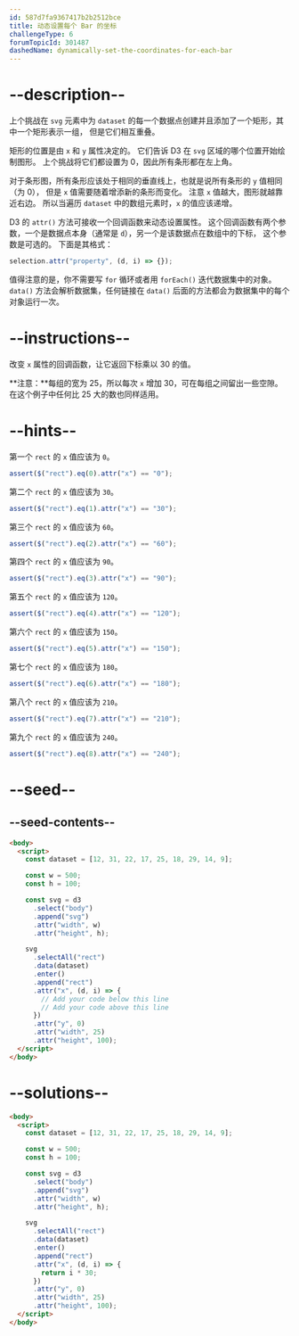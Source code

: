 ```yaml
---
id: 587d7fa9367417b2b2512bce
title: 动态设置每个 Bar 的坐标
challengeType: 6
forumTopicId: 301487
dashedName: dynamically-set-the-coordinates-for-each-bar
---
```


# --description--

上个挑战在 `svg` 元素中为 `dataset` 的每一个数据点创建并且添加了一个矩形，其中一个矩形表示一组， 但是它们相互重叠。

矩形的位置是由 `x` 和 `y` 属性决定的。 它们告诉 D3 在 `svg` 区域的哪个位置开始绘制图形。 上个挑战将它们都设置为 0，因此所有条形都在左上角。

对于条形图，所有条形应该处于相同的垂直线上，也就是说所有条形的 `y` 值相同（为 0）， 但是 `x` 值需要随着增添新的条形而变化。 注意 `x` 值越大，图形就越靠近右边。 所以当遍历 `dataset` 中的数组元素时，`x` 的值应该递增。

D3 的 `attr()` 方法可接收一个回调函数来动态设置属性。 这个回调函数有两个参数，一个是数据点本身（通常是 `d`），另一个是该数据点在数组中的下标， 这个参数是可选的。 下面是其格式：

```js
selection.attr("property", (d, i) => {});
```

值得注意的是，你不需要写 `for` 循环或者用 `forEach()` 迭代数据集中的对象。 `data()` 方法会解析数据集，任何链接在 `data()` 后面的方法都会为数据集中的每个对象运行一次。

# --instructions--

改变 `x` 属性的回调函数，让它返回下标乘以 30 的值。

**注意：**每组的宽为 25，所以每次 `x` 增加 30，可在每组之间留出一些空隙。 在这个例子中任何比 25 大的数也同样适用。

# --hints--

第一个 `rect` 的 `x` 值应该为 `0`。

```js
assert($("rect").eq(0).attr("x") == "0");
```

第二个 `rect` 的 `x` 值应该为 `30`。

```js
assert($("rect").eq(1).attr("x") == "30");
```

第三个 `rect` 的 `x` 值应该为 `60`。

```js
assert($("rect").eq(2).attr("x") == "60");
```

第四个 `rect` 的 `x` 值应该为 `90`。

```js
assert($("rect").eq(3).attr("x") == "90");
```

第五个 `rect` 的 `x` 值应该为 `120`。

```js
assert($("rect").eq(4).attr("x") == "120");
```

第六个 `rect` 的 `x` 值应该为 `150`。

```js
assert($("rect").eq(5).attr("x") == "150");
```

第七个 `rect` 的 `x` 值应该为 `180`。

```js
assert($("rect").eq(6).attr("x") == "180");
```

第八个 `rect` 的 `x` 值应该为 `210`。

```js
assert($("rect").eq(7).attr("x") == "210");
```

第九个 `rect` 的 `x` 值应该为 `240`。

```js
assert($("rect").eq(8).attr("x") == "240");
```

# --seed--

## --seed-contents--

```html
<body>
  <script>
    const dataset = [12, 31, 22, 17, 25, 18, 29, 14, 9];

    const w = 500;
    const h = 100;

    const svg = d3
      .select("body")
      .append("svg")
      .attr("width", w)
      .attr("height", h);

    svg
      .selectAll("rect")
      .data(dataset)
      .enter()
      .append("rect")
      .attr("x", (d, i) => {
        // Add your code below this line
        // Add your code above this line
      })
      .attr("y", 0)
      .attr("width", 25)
      .attr("height", 100);
  </script>
</body>
```

# --solutions--

```html
<body>
  <script>
    const dataset = [12, 31, 22, 17, 25, 18, 29, 14, 9];

    const w = 500;
    const h = 100;

    const svg = d3
      .select("body")
      .append("svg")
      .attr("width", w)
      .attr("height", h);

    svg
      .selectAll("rect")
      .data(dataset)
      .enter()
      .append("rect")
      .attr("x", (d, i) => {
        return i * 30;
      })
      .attr("y", 0)
      .attr("width", 25)
      .attr("height", 100);
  </script>
</body>
```

